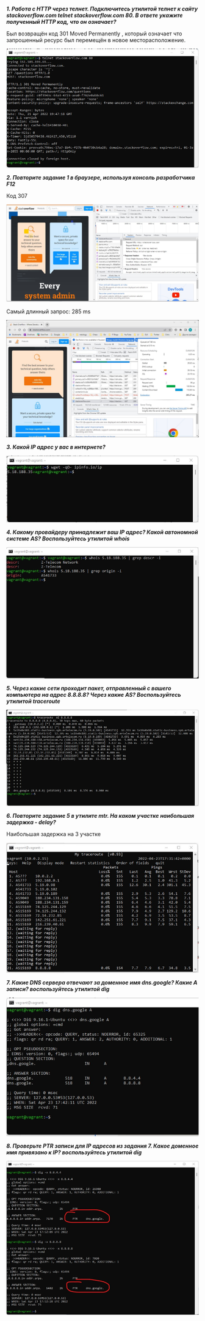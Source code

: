**_1. Работа c HTTP через телнет. Подключитесь утилитой телнет к сайту stackoverflow.com telnet stackoverflow.com 80. В ответе укажите полученный HTTP код, что он означает?_**

Был возвращён код  301 Moved Permanently , который означает что запрошенный ресурс был  перемещён в новое месторасположение.

![img.png](img.png)

**_2. Повторите задание 1 в браузере, используя консоль разработчика F12_**

Код 307

![img_1.png](img_1.png)

Самый длинный запрос: 285 ms

![img_2.png](img_2.png)

**_3. Какой IP адрес у вас в интернете?_**

![img_3.png](img_3.png)

**_4. Какому провайдеру принадлежит ваш IP адрес? Какой автономной системе AS? Воспользуйтесь утилитой whois_**

![img_4.png](img_4.png)


**_5. Через какие сети проходит пакет, отправленный с вашего компьютера на адрес 8.8.8.8? Через какие AS? Воспользуйтесь утилитой traceroute_**

![img_5.png](img_5.png)

**_6. Повторите задание 5 в утилите mtr. На каком участке наибольшая задержка - delay?_**

Наибольшая задержка на 3 участке

![img_6.png](img_6.png)

**_7. Какие DNS сервера отвечают за доменное имя dns.google? Какие A записи? воспользуйтесь утилитой dig_**

![img_7.png](img_7.png)

**_8. Проверьте PTR записи для IP адресов из задания 7. Какое доменное имя привязано к IP? воспользуйтесь утилитой dig_**

![img_8.png](img_8.png)
